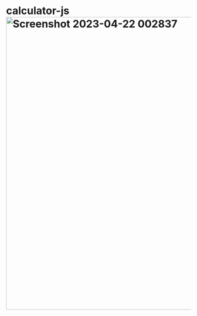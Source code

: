 # calculator-js<img width="799" alt="Screenshot 2023-04-22 002837" src="https://user-images.githubusercontent.com/99787048/233729365-bd9c91ee-dd84-4199-8f10-aac5acb9195f.png">
